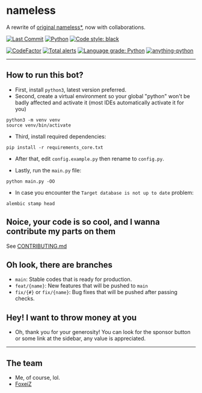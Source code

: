 # nameless

A rewrite of [original nameless*](https://github.com/FoxeiZ/nameless), now with collaborations.

[![Last Commit](https://badgen.net/github/last-commit/nameless-on-discord/nameless/main)]()
[![Python](https://badgen.net/badge/Python/3.8%2B/)]()
[![Code style: black](https://img.shields.io/badge/code%20style-black-000000.svg)](https://github.com/psf/black)

[![CodeFactor](https://www.codefactor.io/repository/github/nameless-on-discord/nameless/badge/main)](https://www.codefactor.io/repository/github/nameless-on-discord/nameless/overview/main)
[![Total alerts](https://img.shields.io/lgtm/alerts/g/Lilia-Workshop/nameless.svg?logo=lgtm&logoWidth=18)](https://lgtm.com/projects/g/nameless-on-discord/nameless/alerts/)
[![Language grade: Python](https://img.shields.io/lgtm/grade/python/g/Lilia-Workshop/nameless.svg?logo=lgtm&logoWidth=18)]()
[![anything-python](https://badgen.net/github/checks/nameless-on-discord/nameless/main?label=Continuous%20Ingerations&icon=github)]()

----------------------------------------

## How to run this bot?

- First, install `python3`, latest version preferred.
- Second, create a virtual environment so your global "python" won't be badly affected and activate it (most IDEs
  automatically activate it for you)

```shell
python3 -m venv venv
source venv/bin/activate
```

- Third, install required dependencies:

```shell
pip install -r requirements_core.txt
```

- After that, edit `config.example.py` then rename to `config.py`.

- Lastly, run the `main.py` file:

```shell
python main.py -OO
```

- In case you encounter the `Target database is not up to date` problem:

```shell
alembic stamp head
```

## Noice, your code is so cool, and I wanna contribute my parts on them

See [CONTRIBUTING.md](https://github.com/Lilia-Workshop/nameless/blob/main/CONTRIBUTING.md)

## Oh look, there are branches

- `main`: Stable codes that is ready for production.
- `feat/{name}`: New features that will be pushed to `main`
- `fix/{#}` or `fix/{name}`: Bug fixes that will be pushed after passing checks.

## Hey! I want to throw money at you

- Oh, thank you for your generosity! You can look for the sponsor button or some link at the sidebar, any value is
  appreciated.

----------------------------------------

## The team

- Me, of course, lol.
- [FoxeiZ](https://github.com/FoxeiZ)
